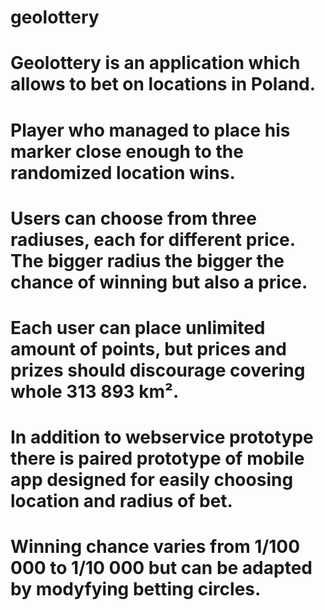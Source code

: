 # geolottery
# Geolottery is an application which allows to bet on locations in Poland.
# Player who managed to place his marker close enough to the randomized location wins.
#
# Users can choose from three radiuses, each for different price. The bigger radius the bigger the chance of winning but also a price. 
# Each user can place unlimited amount of points, but prices and prizes should discourage covering whole 313 893 km².
# In addition to webservice prototype there is paired prototype of mobile app designed for easily choosing location and radius of bet.
# Winning chance varies from 1/100 000 to 1/10 000 but can be adapted by modyfying betting circles.








